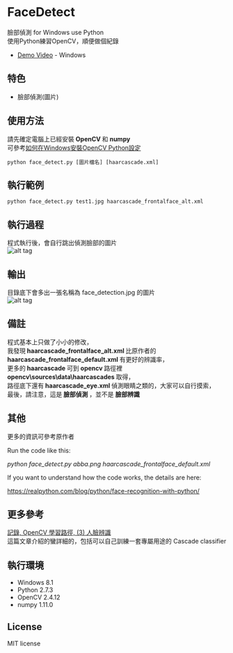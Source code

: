 # FaceDetect
臉部偵測 for Windows use Python <br>
使用Python練習OpenCV，順便做個紀錄
* [Demo Video](https://youtu.be/TnnSfnjw6js) - Windows 

## 特色
* 臉部偵測(圖片)
   
## 使用方法
請先確定電腦上已經安裝<b> OpenCV </b>和<b> numpy </b><br>
可參考[如何在Windows安裝OpenCV Python設定](https://github.com/twtrubiks/FaceDetect/tree/master/How%20Install%20OpenCV%20in%20on%20Windows%20for%20Python)<br>

```
python face_detect.py [圖片檔名] [haarcascade.xml]
```

## 執行範例 
``` 
python face_detect.py test1.jpg haarcascade_frontalface_alt.xml
```

## 執行過程
程式執行後，會自行跳出偵測臉部的圖片<br>
![alt tag](http://i.imgur.com/u8m9lUf.jpg)

## 輸出
目錄底下會多出一張名稱為 face_detection.jpg 的圖片 <br>
![alt tag](http://i.imgur.com/evl398U.jpg)

## 備註
程式基本上只做了小小的修改，<br>
我發現<b> haarcascade_frontalface_alt.xml </b>比原作者的<b> haarcascade_frontalface_default.xml </b>有更好的辨識率，<br>
更多的<b> haarcascade </b>可到<b> opencv </b>路徑裡<b> opencv\sources\data\haarcascades </b>取得，<br>
路徑底下還有<b> haarcascade_eye.xml </b>偵測眼睛之類的，大家可以自行摸索，<br>
最後，請注意，這是<b> 臉部偵測 </b>，並不是 <b> 臉部辨識 </b>

## 其他
更多的資訊可參考原作者<br>

Run the code like this:

*python face_detect.py abba.png haarcascade_frontalface_default.xml*

If you want to understand how the code works, the details are here:

https://realpython.com/blog/python/face-recognition-with-python/

## 更多參考
[記錄, OpenCV 學習路徑, (3) 人臉辨識 ](http://gogoprivateryan.blogspot.tw/2015/09/opencv-3-opencv-python-face-recognition.html)<br>
這篇文章介紹的蠻詳細的，包括可以自己訓練一套專屬用途的 Cascade classifier<br>

## 執行環境
* Windows 8.1
* Python 2.7.3
* OpenCV 2.4.12 
* numpy 1.11.0

## License
MIT license
